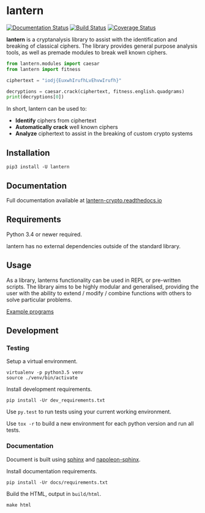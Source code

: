 # lantern

[![Documentation Status](https://readthedocs.org/projects/lantern-crypto/badge/?version=latest)](http://lantern-crypto.readthedocs.io/en/latest/?badge=latest)
[![Build Status](https://travis-ci.org/CameronLonsdale/lantern.svg?branch=master)](https://travis-ci.org/CameronLonsdale/lantern)
[![Coverage Status](https://coveralls.io/repos/github/CameronLonsdale/lantern/badge.svg?branch=master)](https://coveralls.io/github/CameronLonsdale/lantern?branch=master)

**lantern** is a cryptanalysis library to assist with the identification and breaking of classical ciphers. The library provides general purpose analysis tools, as well as premade modules to break well known ciphers.

```python
from lantern.modules import caesar
from lantern import fitness

ciphertext = "iodj{EuxwhIrufhLvEhvwIrufh}"

decryptions = caesar.crack(ciphertext, fitness.english.quadgrams)
print(decryptions[0])
```

In short, lantern can be used to:

+ **Identify** ciphers from ciphertext
+ **Automatically crack** well known ciphers
+ **Analyze** ciphertext to assist in the breaking of custom crypto systems

## Installation

```
pip3 install -U lantern
```

## Documentation

Full documentation available at [lantern-crypto.readthedocs.io](https://lantern-crypto.readthedocs.io)

## Requirements

Python 3.4 or newer required.

lantern has no external dependencies outside of the standard library.

## Usage

As a library, lanterns functionality can be used in REPL or pre-written scripts. 
The library aims to be highly modular and generalised, providing the user with the ability to extend / modify / combine functions
with others to solve particular problems.

[Example programs](examples)

## Development

### Testing

Setup a virtual environment.

```
virtualenv -p python3.5 venv
source ./venv/bin/activate
```

Install development requirements.

`pip install -Ur dev_requirements.txt`

Use `py.test` to run tests using your current working environment.

Use `tox -r` to build a new environment for each python version and run all tests.

### Documentation

Document is built using [sphinx](http://www.sphinx-doc.org) and [napoleon-sphinx](https://sphinxcontrib-napoleon.readthedocs.io).

Install documentation requirements.

`pip install -Ur docs/requirements.txt`

Build the HTML, output in `build/html`.

`make html`
